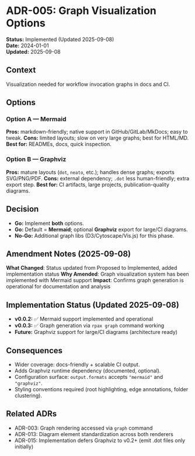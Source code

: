 # ADR-005: Graph Visualization Options

**Status:** Implemented (Updated 2025-09-08)  
**Date:** 2024-01-01  
**Updated:** 2025-09-08

## Context

Visualization needed for workflow invocation graphs in docs and CI.

## Options

### Option A — Mermaid

**Pros:** markdown-friendly; native support in GitHub/GitLab/MkDocs; easy to tweak.
**Cons:** limited layouts; slow on very large graphs; best for HTML/MD.
**Best for:** READMEs, docs, quick inspection.

### Option B — Graphviz

**Pros:** mature layouts (`dot`, `neato`, etc.); handles dense graphs; exports SVG/PNG/PDF.
**Cons:** external dependency; `.dot` less human-friendly; extra export step.
**Best for:** CI artifacts, large projects, publication-quality diagrams.

## Decision

* **Go:** Implement **both** options.
* **Go:** Default = **Mermaid**; optional **Graphviz** export for large/CI diagrams.
* **No-Go:** Additional graph libs (D3/Cytoscape/Vis.js) for this phase.

## Amendment Notes (2025-09-08)

**What Changed**: Status updated from Proposed to Implemented, added implementation status
**Why Amended**: Graph visualization system has been implemented with Mermaid support
**Impact**: Confirms graph generation is operational for documentation and analysis

## Implementation Status (Updated 2025-09-08)

* **v0.0.2:** ✅ Mermaid support implemented and operational
* **v0.0.3:** ✅ Graph generation via `rpax graph` command working
* **Future:** Graphviz support for large/CI diagrams (architecture ready)

## Consequences

* Wider coverage: docs-friendly + scalable CI output.
* Adds Graphviz runtime dependency (documented, optional).
* Configuration surface: `output.formats` accepts `"mermaid"` and `"graphviz"`.
* Styling conventions required (root highlighting, edge annotations, folder clustering).

## Related ADRs

* ADR-003: Graph rendering accessed via `graph` command
* ADR-013: Diagram element standardization across both renderers
* ADR-015: Implementation defers Graphviz to v0.2+ (emit .dot files only initially)
